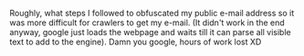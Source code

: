 Roughly, what steps I followed to obfuscated my public e-mail address so it was more
difficult for crawlers to get my e-mail. (It didn't work in the end anyway, google just
loads the webpage and waits till it can parse all visible text to add to the engine). Damn
you google, hours of work lost XD
